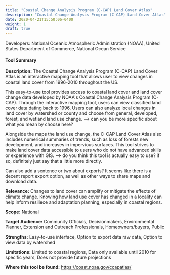 ```yaml
---
title: "Coastal Change Analysis Program (C-CAP) Land Cover Atlas"
description: "Coastal Change Analysis Program (C-CAP) Land Cover Atlas"
date: 2020-04-21T15:50:06-0400
weight: 1
draft: true
---
```

Developers: National Oceanic Atmospheric Administration (NOAA), United States Department of Commerce, National Ocean Service

#### Tool Summary
**Description:** The Coastal Change Analysis Program (C-CAP) Land Cover Atlas is an interactive mapping tool that allows user to view changes in coastal land cover from 1996-2010 throughout the US. 

This easy-to-use tool provides access to coastal land cover and land cover change data developed by NOAA's Coastal Change Analysis Program (C-CAP). Through the interactive mapping tool, users can view classified land cover data dating back to 1996. Users can also analyze local changes in land cover by watershed or county and choose from general, developed, forest, and wetland land use change. --> can you be more specific about what you mean by choose here?

Alongside the maps the land use change, the C-CAP Land Cover Atlas also includes numerical summaries of trends, such as loss of forests new development, and increases in impervious surfaces. This tool strives to make land cover data accessible to users who do not have advanced skills or experience with GIS.
--> do you think this tool is actually easy to use? if so, definitely just say that a little more directly. 

Can also add a sentence or two about exports? It seems like there is a decent report export option, as well as other ways to share maps and download data.

**Relevance:** Changes to land cover can amplify or mitigate the effects of climate change. Knowing how land use cover has changed in a locality can help inform resiliece and adaptation planning, especially in coastal regions.

**Scope:** National

**Target Audience:** Community Officials, Decisionmakers, Environmental Planner, Extension and Outreach Professionals, Homeowners/buyers, Public

**Strengths:** Easy-to-use interface, Option to export data raw data, Option to view data by watershed

**Limitations:** Limited to coastal regions, Data only available until 2010 for specific years, Does not provide future projections

**Where this tool be found:** https://coast.noaa.gov/ccapatlas/
